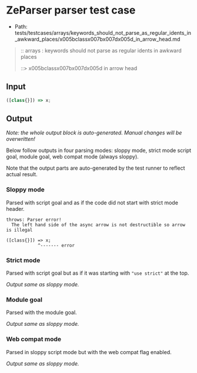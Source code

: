 # ZeParser parser test case

- Path: tests/testcases/arrays/keywords_should_not_parse_as_regular_idents_in_awkward_places/x005bclassx007bx007dx005d_in_arrow_head.md

> :: arrays : keywords should not parse as regular idents in awkward places
>
> ::> x005bclassx007bx007dx005d in arrow head

## Input

`````js
([class{}]) => x;
`````

## Output

_Note: the whole output block is auto-generated. Manual changes will be overwritten!_

Below follow outputs in four parsing modes: sloppy mode, strict mode script goal, module goal, web compat mode (always sloppy).

Note that the output parts are auto-generated by the test runner to reflect actual result.

### Sloppy mode

Parsed with script goal and as if the code did not start with strict mode header.

`````
throws: Parser error!
  The left hand side of the async arrow is not destructible so arrow is illegal

([class{}]) => x;
            ^------- error
`````

### Strict mode

Parsed with script goal but as if it was starting with `"use strict"` at the top.

_Output same as sloppy mode._

### Module goal

Parsed with the module goal.

_Output same as sloppy mode._

### Web compat mode

Parsed in sloppy script mode but with the web compat flag enabled.

_Output same as sloppy mode._
